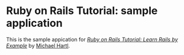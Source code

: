 # Ruby on Rails Tutorial: sample application

This is the sample appication for [*Ruby on Rails Tutorial: Learn Rails by Example*](http://railstutorial.org/) by [Michael Hartl](http://michaelhartl.com/).
